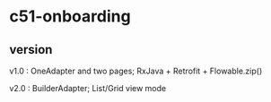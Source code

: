 # c51-onboarding

## version

v1.0 : OneAdapter and two pages;  RxJava + Retrofit + Flowable.zip()

v2.0 : BuilderAdapter; List/Grid view mode
